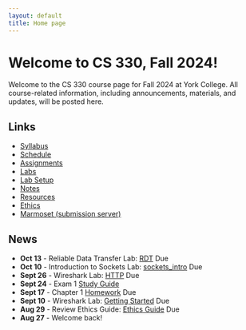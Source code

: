 ```yaml
---
layout: default
title: Home page
---
```


# Welcome to CS 330, Fall 2024!

Welcome to the CS 330 course page for Fall 2024 at York College. All course-related information, including announcements, materials, and updates, will be posted here.

## Links

* [Syllabus](syllabus.html)
* [Schedule](schedule/index.html)
* [Assignments](assign/index.html)
* [Labs](labs/index.html)
* [Lab Setup](labs/setup.html)
* [Notes](labs/notes.html)
* [Resources](resources/index.html) 
* [Ethics](assign/ethics.html)
* [Marmoset (submission server)](https://cs.ycp.edu/marmoset)

## News
<!--
* **Dec 12** - Final Exam @ 7:00 PM - 9:00 PM, [Study Guide](exams/exam_3_study_guide.md)
* **Dec 12** - Programming Lab 4: [Encrypted Chat](labs/lab05.html)
* **Nov 27** - Programming Lab 3: [Simple Chat](labs/lab04.html)
* **Nov 19** - Programming Lab 2: [Link Layer](labs/programming_lab_2.html)
* **Nov 19** - Lab 7: [Wireshark - Link Layer](labs/Wireshark_Ethernet_ARP_v7.0.pdf) - must use your own capture
* **Nov 14** - Exam 2, [Study Guide](exams/exam_2_study_guide.md)
* **Nov 05** - Lab 6: [Wireshark - NAT <sup>*</sup>](labs/Wireshark_NAT_v7.0.pdf) Due
* **Oct 31** - Assignment 4: [Homework - Chapter 4](assign/homework3.html) Due
* **Oct 31** - Programming Assignment 2: [UDP Ping Pong](assign/assign05.html) Due
* **Oct 10** - Lab 5: [Wireshark - TCP](labs/Wireshark_TCP_v7.0.pdf) Questions 1 - 12 Due
* **Oct 08** - Exam 1, [Study Guide](exams/exam_1_study_guide.md)
* **Oct 03** - Assignment 3: [Homework - Chapter 2](assign/assign04.html) Due
* **Oct 03** - Lab 4: [Reliable Data Transfer](labs/lab03.html) Due
* **Sept 27** - Programming Lab 1: [Socket Introduction](labs/lab02.html) Due
* **Sept 24** - Programming Assignment 1: [My First Web Server](assign/assign03.html) Due
* **Sept 19** - Lab 3: [Wireshark - HTTP](labs/Wireshark_HTTP_v7.0.pdf) Due
* **Sept 17** - Assignment 2: [Homework - Chapter 1](assign/assign02.html) Due
* **Sept 12** - Lab 2: [Basic Network Footprinting](labs/lab01.html) Due
-->
<!--
* **Dec 01** - Final Exam @ 6:30 PM - 8:30 PM
* **Nov 30** - Ping Pong Lab: [ping-pong](labs/pingpong.html) Due
* **Nov 12** - Exam 2 [Study Guide](exams/exam2_study_guide.html)
* **Nov 08** - Three Letter Match [tlm](assign/tlm.html) Due
* **Nov 05** - Chapter 4 [Homework](assign/homework3.html) Due
* **Oct 29** - Wireshark 5: [NAT](labs/files/Wireshark_NAT_v7.0.pdf) Due
* **Oct 13** - Introduction to Sockets Lab: [sockets_intro](labs/sockets_into.html) Due
* **Oct 10** - Wireshark Lab 4: [TCP](labs/files/Wireshark_TCP_v7.0.pdf)
* **Oct 08** - Reliable Data Transfer Lab: [RDT](labs/rdt.html) Due  
* **Oct 06** - Exam 1 [Study Guide](exams/exam1_study_guide.html)
* **Oct 04** - Chapter 2 [Homework](assign/homework2.html) Due
* **Sept 22** - Wireshark Lab 3: [DNS](labs/files/Wireshark_DNS_v7.0.pdf) Due
* **Sept 17** - Wireshark Lab 2: [HTTP](labs/files/Wireshark_HTTP_v7.0.pdf) Due
-->
<!--
* **Dec 09** - Final Exam @ 7:00 PM - 9:00 PM
* **Dec 09** - Raw C Sockets: [ping & traceroute](labs/c-raw-sockets.html) Due
* **Nov 02** - Wireshark Lab: [DHCP](labs/files/Wireshark_DHCP_v8.1.pdf) Due
* **Oct 16** - Wireshark Lab 5: [TCP](labs/files/Wireshark_TCP_v8.1.pdf) and the [capture](labs/files/tcp.pcapng)
* **Oct 14** - Three Letter Match Lab: [tlm](labs/tlm.html) Due
* **Oct 07** - Reliable Data Transfer Lab: [RDT](labs/rdt.html) Due  
* **Oct 05** - Introduction to Sockets Lab: [sockets_intro](labs/sockets_intro.html) Due
* **Sept 30** - Wireshark Lab: [UDP](labs/files/Wireshark_UDP_v8.1.pdf) Due (_Optional_)
-->

<!--
* **Dec 08** - Final Exam @ 6:00 PM - 8:00 PM
* **Nov 03** - Exam 2 [Study Guide](exams/exam2_study_guide.html)
* **Oct 30** - Three Letter Match Lab: [TLM](labs/tlm.html) Due
* **Oct 16** - Wireshark Lab 5: [TCP](labs/files/Wireshark_TCP_v8.1.pdf) and the [capture](labs/files/tcp.pcapng)
* **Oct 09** - Reliable Data Transfer Lab: [RDT](labs/rdt.html) Due  
* **Oct 06** - Exam 1 [Study Guide](exams/exam1_study_guide.html)
* **Oct 02** - Chapter 2 [Homework](assign/homework2.html) Due
* **Sept 25** - Wireshark Lab: [DNS](labs/files/Wireshark_DNS_v8.1.pdf) Due
* **Sept 20** - Chapter 1 [Homework](assign/homework1.html) Due
  -->

<!-- 
* **Dec 09** - Raw C Sockets: [ping & traceroute](labs/c-raw-sockets.html) Due
* **Nov 16** - Exam 3 [Study Guide](exams/exam3_study_guide.html)
* **Oct 31** - Wireshark Lab: [IP](labs/files/Wireshark_IP_v8.1.pdf) Due
* **Oct 26** - Three Letter Match Lab: [TLM](labs/tlm.html) Due
* **Oct 24** - Exam 2 [Study Guide](exams/exam2_study_guide.html)
* **Oct 17** - Wireshark Lab: [TCP](labs/files/Wireshark_TCP_v8.1.pdf)
* **Oct 05** - Introduction to Sockets Lab: [sockets_intro](labs/sockets_intro.html) Due
* **Sept 21** - Wireshark Lab: [DNS](labs/files/Wireshark_DNS_v8.1.pdf) Due
* **Sept 19** - Exam 1 [Study Guide](exams/exam1_study_guide.html)
* **Sept 05** - Wireshark Lab: [Getting Started](labs/files/Wireshark_Intro_v8.1.pdf) Due 
* -->
  
* **Oct 13** - Reliable Data Transfer Lab: [RDT](labs/rdt.html) Due 
* **Oct 10** - Introduction to Sockets Lab: [sockets_intro](labs/sockets_intro.html) Due
* **Sept 26** - Wireshark Lab: [HTTP](labs/files/Wireshark_HTTP_v8.1.pdf) Due
* **Sept 24** - Exam 1 [Study Guide](exams/exam1_study_guide.html)
* **Sept 17** - Chapter 1 [Homework](assign/homework1.html) Due
* **Sept 10** - Wireshark Lab: [Getting Started](labs/files/Wireshark_Intro_v8.1.pdf) Due   
* **Aug 29** - Review Ethics Guide: [Ethics Guide](assign/assignment1.html) Due
* **Aug 27** - Welcome back!
